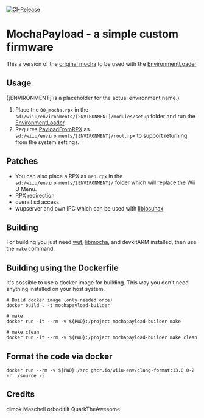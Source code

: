 [![CI-Release](https://github.com/wiiu-env/MochaPayload/actions/workflows/ci.yml/badge.svg)](https://github.com/wiiu-env/MochaPayload/actions/workflows/ci.yml)

# MochaPayload - a simple custom firmware
This a version of the [original mocha](https://github.com/dimok789/mocha) to be used with the [EnvironmentLoader](https://github.com/wiiu-env/EnvironmentLoader).

## Usage
([ENVIRONMENT] is a placeholder for the actual environment name.)
1. Place the `00_mocha.rpx` in the `sd:/wiiu/environments/[ENVIRONMENT]/modules/setup` folder and run the [EnvironmentLoader](https://github.com/wiiu-env/EnvironmentLoader).
2. Requires [PayloadFromRPX](https://github.com/wiiu-env/PayloadFromRPX) as `sd:/wiiu/environments/[ENVIRONMENT]/root.rpx` to support returning from the system settings.

## Patches
- You can also place a RPX as `men.rpx` in the `sd:/wiiu/environments/[ENVIRONMENT]/` folder which will replace the Wii U Menu.
- RPX redirection
- overall sd access
- wupserver and own IPC which can be used with [libiosuhax](https://github.com/wiiu-env/libiosuhax).

## Building

For building you just need [wut](https://github.com/devkitPro/wut/), [libmocha](https://github.com/wiiu-env/libmocha), and devkitARM installed, then use the `make` command.

## Building using the Dockerfile

It's possible to use a docker image for building. This way you don't need anything installed on your host system.

```
# Build docker image (only needed once)
docker build . -t mochapayload-builder

# make 
docker run -it --rm -v ${PWD}:/project mochapayload-builder make

# make clean
docker run -it --rm -v ${PWD}:/project mochapayload-builder make clean
```

## Format the code via docker

`docker run --rm -v ${PWD}:/src ghcr.io/wiiu-env/clang-format:13.0.0-2 -r ./source -i`

## Credits
dimok
Maschell
orboditilt
QuarkTheAwesome